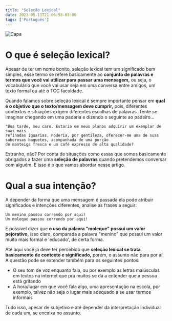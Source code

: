 ```yaml
---
title: "Selecão Lexical"
date: 2023-05-11T21:06:53-03:00
tags: ['Português']
---
```


![Capa](https://img.freepik.com/free-vector/young-people-standing-talking-each-other-speech-bubble-smartphone-girl-flat-vector-illustration-communication-discussion_74855-8741.jpg?w=2000)

# O que é seleção lexical? 

Apesar de ter um nome bonito, seleção lexical tem um significado bem simples, esse termo se refere basicamente ao **conjunto 
de palavras e termos que você vai utilizar para passar uma mensagem,** ou seja, o vocabulário que você vai usar seja em uma 
conversa entre amigos, um texto formal ou até o TCC faculdade.

Quando falamos sobre seleção lexical é sempre importante pensar em **qual é o objetivo que o texto/mensagem deve cumprir,** pois, 
diferentes contextos e situações exigem diferentes escolhas de palavras. Tente se imaginar chegando em uma padaria e 
dizendo o seguinte ao padeiro...

```
"Boa tarde, meu caro. Estaria em meus planos adquirir um exemplar de suas mais 
refinadas iguarias. Poderia, por gentileza, oferecer-me uma de suas saborosas baguetes, acompanhada de uma porção 
de manteiga fresca e um café expresso de alta qualidade?
```

Estranho, não? Por conta de situações como essas que somos basicamente obrigados a fazer uma **seleção de palavras** 
quando pretendemos conversar com alguém. E isso é o que vamos abordar nesse artigo.

# Qual a sua intenção?

A depender da forma que uma mensagem é passada ela pode atribuir significados e intenções diferentes, analise as frases a seguir: 

```
Um menino passou correndo por aqui!
Um moleque passou correndo por aqui!
```

É possível dizer que **o uso da palavra "moleque" possui um valor pejorativo,** isso claro, comparada a palavra "menino" que possui 
um valor muito mais formal e 'educado', de certa forma.

Até aqui você já deve ter percebido que **seleção lexical se trata basicamente de contexto e significado,** porém, o assunto não 
para por aí. A questão pode se extender também para os seguintes pontos:

- O seu tom de voz enquanto fala, ou por exemplo as letras maiúsculas em textos na internet que pra muitos se dá a entender que a 
pessoa está gritando
- A hora/lugar em que você fala algo, uma apresentação na escola, por exemplo, talvez não seja o lugar mais adequado a se usar termos informais

Tudo isso, apesar de subjetivo e até depender da interpretação individual de cada um, se encaixa no assunto.
